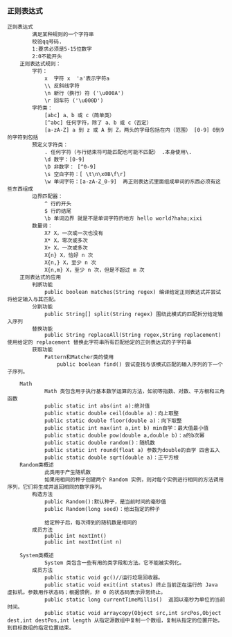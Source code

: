 ### 正则表达式
    正则表达式
            满足某种规则的一个字符串
            校验qq号码.
    		1:要求必须是5-15位数字
    		2:0不能开头
        正则表达式规则：
            字符：
                x  字符 x  'a'表示字符a
                \\ 反斜线字符
                \n 新行（换行）符 ('\u000A')
                \r 回车符 ('\u000D')
            字符类：
                [abc] a、b 或 c（简单类）
                [^abc] 任何字符，除了 a、b 或 c（否定）
                [a-zA-Z] a 到 z 或 A 到 Z，两头的字母包括在内（范围） [0-9] 0到9的字符到包括
            预定义字符类：
                . 任何字符（与行结束符可能匹配也可能不匹配） .本身使用\.
                \d 数字：[0-9]
                \D 非数字： [^0-9]
                \s 空白字符：[ \t\n\x0B\f\r]
                \w 单词字符：[a-zA-Z_0-9]  再正则表达式里面组成单词的东西必须有这些东西组成
            边界匹配器：
                ^ 行的开头
                $ 行的结尾
                \b 单词边界 就是不是单词字符的地方 hello world?haha;xixi
            数量词：
                X? X，一次或一次也没有
                X* X，零次或多次
                X+ X，一次或多次
                X{n} X，恰好 n 次
                X{n,} X，至少 n 次
                X{n,m} X，至少 n 次，但是不超过 m 次
        正则表达式的应用
            判断功能
                public boolean matches(String regex) 编译给定正则表达式并尝试将给定输入与其匹配。
            分割功能
                public String[] split(String regex) 围绕此模式的匹配拆分给定输入序列
            替换功能
                public String replaceAll(String regex,String replacement)  使用给定的 replacement 替换此字符串所有匹配给定的正则表达式的子字符串
            获取功能
                Pattern和Matcher类的使用
                    public boolean find() 尝试查找与该模式匹配的输入序列的下一个子序列。
                    
        Math
                Math 类包含用于执行基本数学运算的方法，如初等指数、对数、平方根和三角函数
                public static int abs(int a):绝对值
                public static double ceil(double a)：向上取整
                public static double floor(double a)：向下取整
                public static int max(int a,int b) min自学：最大值最小值
                public static double pow(double a,double b)：a的b次幂
                public static double random()：随机数
                public static int round(float a) 参数为double的自学 四舍五入
                public static double sqrt(double a)：正平方根
        Random类概述
                此类用于产生随机数
                如果用相同的种子创建两个 Random 实例，则对每个实例进行相同的方法调用序列，它们将生成并返回相同的数字序列。
            构造方法
                public Random():默认种子，是当前时间的毫秒值
                public Random(long seed)：给出指定的种子
        
                给定种子后，每次得到的随机数是相同的
            成员方法
                public int nextInt()
                public int nextInt(int n)
                
        System类概述
                System 类包含一些有用的类字段和方法。它不能被实例化。
            成员方法
                public static void gc()//运行垃圾回收器。
                public static void exit(int status) 终止当前正在运行的 Java 虚拟机。参数用作状态码；根据惯例，非 0 的状态码表示异常终止。
                public static long currentTimeMillis()  返回以毫秒为单位的当前时间。
                public static void arraycopy(Object src,int srcPos,Object dest,int destPos,int length 从指定源数组中复制一个数组，复制从指定的位置开始，到目标数组的指定位置结束。
        
        